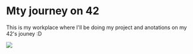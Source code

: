 <h1>Mty journey on 42 </h1>
<p>This is my workplace where I'll be doing my project and anotations on my 42's jouney :D</p>
<img src="https://media4.giphy.com/media/lMameLIF8voLu8HxWV/giphy.gif">
